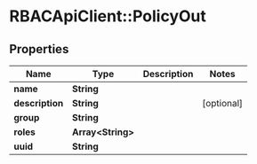 # RBACApiClient::PolicyOut

## Properties
Name | Type | Description | Notes
------------ | ------------- | ------------- | -------------
**name** | **String** |  | 
**description** | **String** |  | [optional] 
**group** | **String** |  | 
**roles** | **Array&lt;String&gt;** |  | 
**uuid** | **String** |  | 


